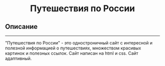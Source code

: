 # <h1 align="center">Путешествия по России</h1>
## Описание
---
"Путешествия по России" - это одностроничный сайт с интересной и полезной информацией о путешествиях, множеством красивых картинок и полезных ссылок. Сайт написан на html и css. Сайт адаптивный.

